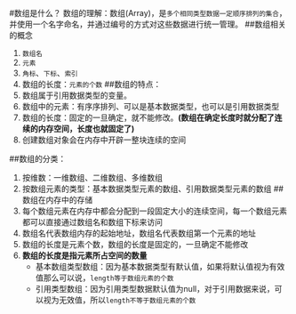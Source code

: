 #数组是什么？
数组的理解：数组(Array)，是`多个相同类型数据一定顺序排列的集合`，并使用一个名字命名，并通过编号的方式对这些数据进行统一管理。
##数组相关的概念
1. `数组名`
2. `元素`
3. `角标`、`下标`、`索引`
4. 数组的长度：`元素的个数`
##数组的特点：
1. 数组属于引用数据类型的变量。
2. 数组中的元素：有序序排列、可以是基本数据类型，也可以是引用数据类型
3. 数组的长度：固定的一旦确定，就不能修改。**(数组在确定长度时就分配了连续的内存空间，长度也就固定了)**
4. 创建数组对象会在内存中开辟一整块连续的空间

##数组的分类：
1. 按维数：一维数组、二维数组、多维数组
2. 按数组元素的类型：基本数据类型元素的数组、引用数据类型元素的数组
##数组在内存中的存储
1. 每个数组元素在内存中都会分配到一段固定大小的连续空间，每一个数组元素都可以直接通过数组名和数组下标来访问
2. 数组名代表数组内存的起始地址，数组名代表数组第一个元素的地址
3. 数组的长度是元素个数，数组的长度是固定的，一旦确定不能修改
4. **数组的长度是指元素所占空间的数量**
    * 基本数组类型数组：因为基本数据类型有默认值，如果将默认值视为有效值那么可以说，`length等于数组元素的个数`
    * 引用类型数组：因为引用类型数据默认值为null，对于引用数据来说，可以视为无效值，所以`length不等于数组元素的个数`




